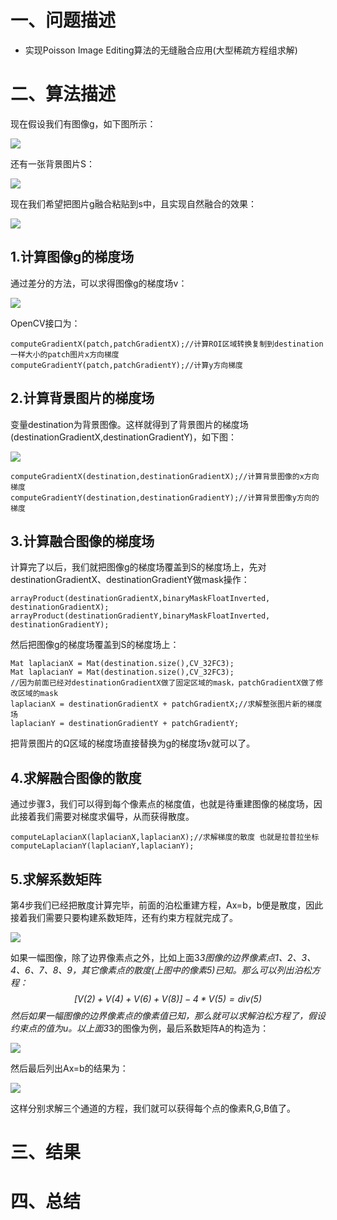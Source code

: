 # 一、问题描述

- 实现Poisson Image Editing算法的无缝融合应用(大型稀疏方程组求解)

# 二、算法描述

现在假设我们有图像g，如下图所示：

![](http://img.blog.csdn.net/20150525203216907?watermark/2/text/aHR0cDovL2Jsb2cuY3Nkbi5uZXQvaGppbWNl/font/5a6L5L2T/fontsize/400/fill/I0JBQkFCMA==/dissolve/70/gravity/Center)

还有一张背景图片S：

![](http://img.blog.csdn.net/20150525204514091?watermark/2/text/aHR0cDovL2Jsb2cuY3Nkbi5uZXQvaGppbWNl/font/5a6L5L2T/fontsize/400/fill/I0JBQkFCMA==/dissolve/70/gravity/Center)

现在我们希望把图片g融合粘贴到s中，且实现自然融合的效果：

![](http://img.blog.csdn.net/20150525204820724?watermark/2/text/aHR0cDovL2Jsb2cuY3Nkbi5uZXQvaGppbWNl/font/5a6L5L2T/fontsize/400/fill/I0JBQkFCMA==/dissolve/70/gravity/Center)

## 1.计算图像g的梯度场

通过差分的方法，可以求得图像g的梯度场v：

![](http://img.blog.csdn.net/20150525205041364?watermark/2/text/aHR0cDovL2Jsb2cuY3Nkbi5uZXQvaGppbWNl/font/5a6L5L2T/fontsize/400/fill/I0JBQkFCMA==/dissolve/70/gravity/Center)

OpenCV接口为：

```
computeGradientX(patch,patchGradientX);//计算ROI区域转换复制到destination一样大小的patch图片x方向梯度  
computeGradientY(patch,patchGradientY);//计算y方向梯度 
```

## 2.计算背景图片的梯度场

变量destination为背景图像。这样就得到了背景图片的梯度场(destinationGradientX,destinationGradientY)，如下图：

![](http://img.blog.csdn.net/20150526095429996?watermark/2/text/aHR0cDovL2Jsb2cuY3Nkbi5uZXQvaGppbWNl/font/5a6L5L2T/fontsize/400/fill/I0JBQkFCMA==/dissolve/70/gravity/Center)

```
computeGradientX(destination,destinationGradientX);//计算背景图像的x方向梯度  
computeGradientY(destination,destinationGradientY);//计算背景图像y方向的梯度  
```

## 3.计算融合图像的梯度场

计算完了以后，我们就把图像g的梯度场覆盖到S的梯度场上，先对destinationGradientX、destinationGradientY做mask操作：

```
arrayProduct(destinationGradientX,binaryMaskFloatInverted, destinationGradientX);  
arrayProduct(destinationGradientY,binaryMaskFloatInverted, destinationGradientY);  
```

然后把图像g的梯度场覆盖到S的梯度场上：

```
Mat laplacianX = Mat(destination.size(),CV_32FC3);  
Mat laplacianY = Mat(destination.size(),CV_32FC3);  
//因为前面已经对destinationGradientX做了固定区域的mask，patchGradientX做了修改区域的mask  
laplacianX = destinationGradientX + patchGradientX;//求解整张图片新的梯度场  
laplacianY = destinationGradientY + patchGradientY;  
```

把背景图片的Ω区域的梯度场直接替换为g的梯度场v就可以了。

## 4.求解融合图像的散度

通过步骤3，我们可以得到每个像素点的梯度值，也就是待重建图像的梯度场，因此接着我们需要对梯度求偏导，从而获得散度。

```
computeLaplacianX(laplacianX,laplacianX);//求解梯度的散度 也就是拉普拉坐标  
computeLaplacianY(laplacianY,laplacianY);  
```

## 5.求解系数矩阵

第4步我们已经把散度计算完毕，前面的泊松重建方程，Ax=b，b便是散度，因此接着我们需要只要构建系数矩阵，还有约束方程就完成了。

![](http://img.blog.csdn.net/20150526101709180?watermark/2/text/aHR0cDovL2Jsb2cuY3Nkbi5uZXQvaGppbWNl/font/5a6L5L2T/fontsize/400/fill/I0JBQkFCMA==/dissolve/70/gravity/Center)

如果一幅图像，除了边界像素点之外，比如上面3*3图像的边界像素点1、2、3、4、6、7、8、9，其它像素点的散度(上图中的像素5)已知。那么可以列出泊松方程：
$$
[V(2)+V(4)+V(6)+V(8)]-4*V(5)=div(5)
$$
然后如果一幅图像的边界像素点的像素值已知，那么就可以求解泊松方程了，假设约束点的值为u。以上面3*3的图像为例，最后系数矩阵A的构造为：

![](http://img.blog.csdn.net/20150526102823772?watermark/2/text/aHR0cDovL2Jsb2cuY3Nkbi5uZXQvaGppbWNl/font/5a6L5L2T/fontsize/400/fill/I0JBQkFCMA==/dissolve/70/gravity/Center)

然后最后列出Ax=b的结果为：

![](http://img.blog.csdn.net/20150526103249415?watermark/2/text/aHR0cDovL2Jsb2cuY3Nkbi5uZXQvaGppbWNl/font/5a6L5L2T/fontsize/400/fill/I0JBQkFCMA==/dissolve/70/gravity/Center)

这样分别求解三个通道的方程，我们就可以获得每个点的像素R,G,B值了。

# 三、结果



# 四、总结

